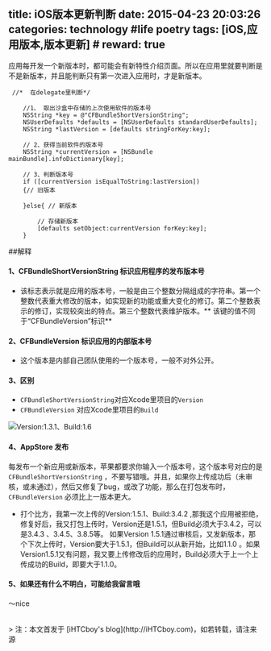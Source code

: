 title: iOS版本更新判断
date: 2015-04-23 20:03:26
categories: technology #life poetry
tags: [iOS,应用版本,版本更新]  # <!--more-->
reward: true
---

应用每开发一个新版本时，都可能会有新特性介绍页面。所以在应用里就要判断是不是新版本，并且能判断只有第一次进入应用时，才是新版本。

```
 //*  在delegate里判断*/

    //1、 取出沙盒中存储的上次使用软件的版本号
    NSString *key = @"CFBundleShortVersionString";
    NSUserDefaults *defaults = [NSUserDefaults standardUserDefaults];
    NSString *lastVersion = [defaults stringForKey:key];
    
    // 2、获得当前软件的版本号
    NSString *currentVersion = [NSBundle mainBundle].infoDictionary[key];

    // 3、判断版本号
    if ([currentVersion isEqualToString:lastVersion])
    {// 旧版本
        
    }else{ // 新版本
      
        // 存储新版本
        [defaults setObject:currentVersion forKey:key];
    }

```
<!--more-->

##解释
#### 1、CFBundleShortVersionString  标识应用程序的发布版本号
- 该标志表示就是应用的版本号，一般是由三个整数分隔组成的字符串。第一个整数代表重大修改的版本，如实现新的功能或重大变化的修订。第二个整数表示的修订，实现较突出的特点。第三个整数代表维护版本。** 该键的值不同于“CFBundleVersion”标识**

#### 2、CFBundleVersion  标识应用的内部版本号
- 这个版本是内部自己团队使用的一个版本号，一般不对外公开。

#### 3、区别

- ``CFBundleShortVersionString``对应Xcode里项目的``Version``
- ``CFBundleVersion`` 对应Xcode里项目的``Build``
 
![Version:1.3.1、Build:1.6](http://upload-images.jianshu.io/upload_images/99517-9b9f107f0f1c8d99.png)


#### 4、AppStore 发布

每发布一个新应用或新版本，苹果都要求你输入一个版本号，这个版本号对应的是 ``CFBundleShortVersionString`` ，不要写错哦。并且，如果你上传成功后（未审核，或未通过），然后又修复了bug，或改了功能，那么在打包发布时，``CFBundleVersion`` 必须比上一版本更大。

- 打个比方，我第一次上传的Version:1.5.1、Build:3.4.2 ,那我这个应用被拒绝，修复好后，我又打包上传时，Version还是1.5.1，但Build必须大于3.4.2，可以是3.4.3 、3.4.5、3.8.5等。   如果Version 1.5.1通过审核后，又发新版本，那个下次上传时，Version要大于1.5.1，但Build可以从新开始，比如1.1.0 。如果Version1.5.1又有问题，我又要上传修改后的应用时，Build必须大于上一个上传成功的Build，即要大于1.1.0。


#### 5、如果还有什么不明白，可能给我留言哦

～nice


<br>
> 注：本文首发于 [iHTCboy's blog](http://iHTCboy.com)，如若转载，请注来源

